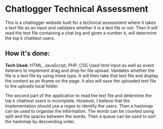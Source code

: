 # Chatlogger Technical Assessment
This is a chatlogger website built for a technical assessment where it takes a text file as an input and validates whether it is a text file or not. Then it will read the text file containing a chat log and given a number k, will determine the top k chattiest users.

## How it's done:
**Tech Used:** HTML, JavaScript, PHP, CSS
Used html input as well as event listeners to implement drag and drop for file upload. Validates whether the file is a text file by using mime type. It will then take that text file and display the content as an iframe on the page. It also will save the uploaded text file to the uploads local folder. 

The second part of the application to read the text file and determine the top k chattiest users is incomplete. However, I believe that the implementation should use a regex to identify the users. Then a hashmap can be used to organise the information. The words can be counted using split and the spaces between the words. Then a queue can be used to sort the hashmap by descending order. 
